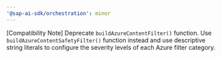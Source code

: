 ```yaml
---
'@sap-ai-sdk/orchestration': minor
---
```


[Compatibility Note] Deprecate `buildAzureContentFilter()` function.
Use `buildAzureContentSafetyFilter()` function instead and use descriptive string literals to configure the severity levels of each Azure filter category.